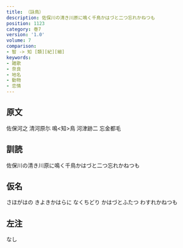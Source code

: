 ```yaml
---
title: （詠鳥）
description: 佐保川の清き川原に鳴く千鳥かはづと二つ忘れかねつも
position: 1123
category: 巻7
version: '1.0'
volume: 7
comparison:
- 智 -> 知 [類][紀][細]
keywords:
- 雑歌
- 奈良
- 地名
- 動物
- 恋情
---
```


## 原文

佐保河之 清河原尓 鳴<知>鳥 河津跡二 忘金都毛

## 訓読

佐保川の清き川原に鳴く千鳥かはづと二つ忘れかねつも

## 仮名

さほがはの きよきかはらに なくちどり かはづとふたつ わすれかねつも

## 左注

なし
